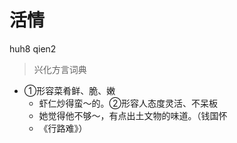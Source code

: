 # 活情
huh8 qien2
> 兴化方言词典
- ①形容菜肴鲜、脆、嫩
  - 虾仁炒得蛮～的。②形容人态度灵活、不呆板
  - 她觉得他不够～，有点出土文物的味道。（钱国怀
  - 《行路难》）
